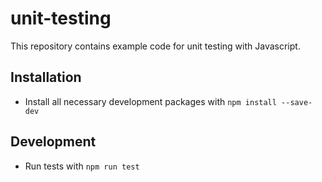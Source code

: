 # unit-testing

This repository contains example code for unit testing with Javascript.

## Installation

- Install all necessary development packages with `npm install --save-dev`

## Development

- Run tests with  `npm run test`
